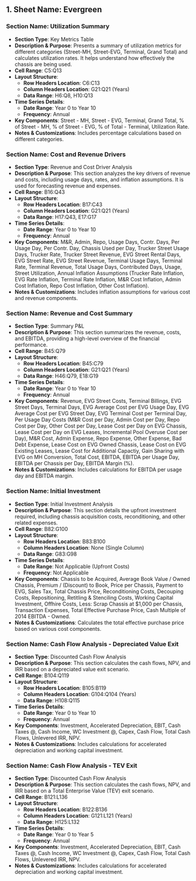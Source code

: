## 1. **Sheet Name**: Evergreen

### Section Name: Utilization Summary

- **Section Type**: Key Metrics Table
- **Description & Purpose**: Presents a summary of utilization metrics for different categories (Street-MH, Street-EVG, Terminal, Grand Total) and calculates utilization rates. It helps understand how effectively the chassis are being used.
- **Cell Range**: C5:Q13
- **Layout Structure**:
    - **Row Headers Location**: C6:C13
    - **Column Headers Location**: G21:Q21 (Years)
    - **Data Range**: H6:Q8, H10:Q13
- **Time Series Details**:
    - **Date Range**: Year 0 to Year 10
    - **Frequency**: Annual
- **Key Components**: Street - MH, Street - EVG, Terminal, Grand Total, % of Street - MH, % of Street - EVG, % of Total - Terminal, Utilization Rate.
- **Notes & Customizations**: Includes percentage calculations based on different categories.

### Section Name: Cost and Revenue Drivers

- **Section Type**: Revenue and Cost Driver Analysis
- **Description & Purpose**: This section analyzes the key drivers of revenue and costs, including usage days, rates, and inflation assumptions. It is used for forecasting revenue and expenses.
- **Cell Range**: B16:Q43
- **Layout Structure**:
    - **Row Headers Location**: B17:C43
    - **Column Headers Location**: G21:Q21 (Years)
    - **Data Range**: H17:Q43, E17:G17
- **Time Series Details**:
    - **Date Range**: Year 0 to Year 10
    - **Frequency**: Annual
- **Key Components**: M&R, Admin, Repo, Usage Days, Contr. Days, Per Usage Day, Per Contr. Day, Chassis Used per Day, Trucker Street Usage Days, Trucker Rate, Trucker Street Revenue, EVG Street Rental Days, EVG Street Rate, EVG Street Revenue, Terminal Usage Days, Terminal Rate, Terminal Revenue, Total Usage Days, Contributed Days, Usage, Street Utilization, Annual Inflation Assumptions (Trucker Rate Inflation, EVG Rate Inflation, Terminal Rate Inflation, M&R Cost Inflation, Admin Cost Inflation, Repo Cost Inflation, Other Cost Inflation).
- **Notes & Customizations**: Includes inflation assumptions for various cost and revenue components.

### Section Name: Revenue and Cost Summary

- **Section Type**: Summary P&L
- **Description & Purpose**: This section summarizes the revenue, costs, and EBITDA, providing a high-level overview of the financial performance.
- **Cell Range**: B45:Q79
- **Layout Structure**:
    - **Row Headers Location**: B45:C79
    - **Column Headers Location**: G21:Q21 (Years)
    - **Data Range**: H46:Q79, E18:G19
- **Time Series Details**:
    - **Date Range**: Year 0 to Year 10
    - **Frequency**: Annual
- **Key Components**: Revenue, EVG Street Costs, Terminal Billings, EVG Street Days, Terminal Days, EVG Average Cost per EVG Usage Day, EVG Average Cost per EVG Street Day, EVG Terminal Cost per Terminal Day, Per Usage Day Costs (M&R Cost per Day, Admin Cost per Day, Repo Cost per Day, Other Cost per Day, Lease Cost per Day on EVG Chassis, Lease Cost per Day on EVG Leases, Incremental Pool Overuse Cost per Day), M&R Cost, Admin Expense, Repo Expense, Other Expense, Bad Debt Expense, Lease Cost on EVG Owned Chassis, Lease Cost on EVG Existing Leases, Lease Cost for Additional Capactiy, Gain Sharing with EVG on MH Conversion, Total Cost, EBITDA, EBITDA per Usage Day, EBITDA per Chassis per Day, EBITDA Margin (%).
- **Notes & Customizations**: Includes calculations for EBITDA per usage day and EBITDA margin.

### Section Name: Initial Investment

- **Section Type**: Initial Investment Analysis
- **Description & Purpose**: This section details the upfront investment required, including chassis acquisition costs, reconditioning, and other related expenses.
- **Cell Range**: B82:G100
- **Layout Structure**:
    - **Row Headers Location**: B83:B100
    - **Column Headers Location**: None (Single Column)
    - **Data Range**: G83:G98
- **Time Series Details**:
    - **Date Range**: Not Applicable (Upfront Costs)
    - **Frequency**: Not Applicable
- **Key Components**: Chassis to be Acquired, Average Book Value / Owned Chassis, Premium / (Discount) to Book, Price per Chassis, Payment to EVG, Sales Tax, Total Chassis Price, Reconditioning Costs, Decouping Costs, Repositioning, Retitling & Stenciling Costs, Working Capital Investment, Offhire Costs, Less: Scrap Chassis at $1,000 per Chassis, Transaction Expenses, Total Effective Purchase Price, Cash Multiple of 2014 EBITDA - Owned.
- **Notes & Customizations**: Calculates the total effective purchase price based on various cost components.

### Section Name: Cash Flow Analysis - Depreciated Value Exit

- **Section Type**: Discounted Cash Flow Analysis
- **Description & Purpose**: This section calculates the cash flows, NPV, and IRR based on a depreciated value exit scenario.
- **Cell Range**: B104:Q119
- **Layout Structure**:
    - **Row Headers Location**: B105:B119
    - **Column Headers Location**: G104:Q104 (Years)
    - **Data Range**: H108:Q115
- **Time Series Details**:
    - **Date Range**: Year 0 to Year 10
    - **Frequency**: Annual
- **Key Components**: Investment, Accelerated Depreciation, EBIT, Cash Taxes @, Cash Income, WC Investment @, Capex, Cash Flow, Total Cash Flows, Unlevered IRR, NPV.
- **Notes & Customizations**: Includes calculations for accelerated depreciation and working capital investment.

### Section Name: Cash Flow Analysis - TEV Exit

- **Section Type**: Discounted Cash Flow Analysis
- **Description & Purpose**: This section calculates the cash flows, NPV, and IRR based on a Total Enterprise Value (TEV) exit scenario.
- **Cell Range**: B121:L136
- **Layout Structure**:
    - **Row Headers Location**: B122:B136
    - **Column Headers Location**: G121:L121 (Years)
    - **Data Range**: H125:L132
- **Time Series Details**:
    - **Date Range**: Year 0 to Year 5
    - **Frequency**: Annual
- **Key Components**: Investment, Accelerated Depreciation, EBIT, Cash Taxes @, Cash Income, WC Investment @, Capex, Cash Flow, Total Cash Flows, Unlevered IRR, NPV.
- **Notes & Customizations**: Includes calculations for accelerated depreciation and working capital investment.
